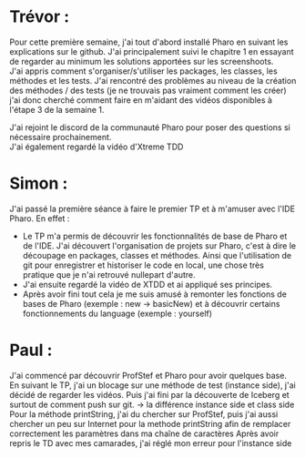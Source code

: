 # Trévor :

Pour cette première semaine, j'ai tout d'abord installé Pharo en suivant les explications sur le github. J'ai principalement suivi le chapitre 1 en essayant de regarder au minimum les solutions apportées sur les screenshoots.  
J'ai appris comment s'organiser/s'utiliser les packages, les classes, les méthodes et les tests. J'ai rencontré des problèmes au niveau de la création des méthodes / des tests (je ne trouvais pas vraiment comment les créer) j'ai donc cherché comment faire en m'aidant des vidéos disponibles à l'étape 3 de la semaine 1.  

J'ai rejoint le discord de la communauté Pharo pour poser des questions si nécessaire prochainement.  
J'ai également regardé la vidéo d'Xtreme TDD

# Simon :

J'ai passé la première séance à faire le premier TP et à m'amuser avec l'IDE Pharo. En effet :
- Le TP m'a permis de découvrir les fonctionnalités de base de Pharo et de l'IDE. J'ai découvert l'organisation de projets sur Pharo, c'est à dire le découpage en packages, classes et méthodes. Ainsi que l'utilisation de git pour enregistrer et historiser le code en local, une chose très pratique que je n'ai retrouvé nullepart d'autre.
- J'ai ensuite regardé la vidéo de XTDD et ai appliqué ses principes.
- Après avoir fini tout cela je me suis amusé à remonter les fonctions de bases de Pharo (exemple : new -> basicNew) et à découvrir certains fonctionnements du language (exemple : yourself)


# Paul :

J'ai commencé par découvrir ProfStef et Pharo pour avoir quelques base.
En suivant le TP, j'ai un blocage sur une méthode de test (instance side), j'ai décidé de regarder les vidéos.
Puis j'ai fini par la découverte de Iceberg et surtout de comment push sur git.
-> la différence instance side et class side
Pour la méthode printString, j'ai du chercher sur ProfStef, puis j'ai aussi chercher un peu sur Internet pour la methode printString afin de remplacer correctement les paramètres dans ma chaîne de caractères
Après avoir repris le TD avec mes camarades, j'ai réglé mon erreur pour l'instance side
